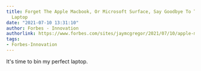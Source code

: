 ```yaml
---
title: Forget The Apple Macbook, Or Microsoft Surface, Say Goodbye To The Perfect
  Laptop
date: "2021-07-10 13:31:10"
author: Forbes - Innovation
authorlink: https://www.forbes.com/sites/jaymcgregor/2021/07/10/apple-macbook-pro-vs-microsoft-surface-vs-chromebook/
tags:
- Forbes-Innovation
---
```

It's time to bin my perfect laptop.